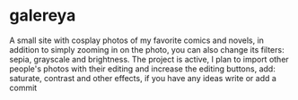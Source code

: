 # galereya
A small site with cosplay photos of my favorite comics and novels, in addition to simply zooming in on the photo, you can also change its filters: sepia, grayscale and brightness. The project is active, I plan to import other people's photos with their editing and increase the editing buttons, add: saturate, contrast and other effects, if you have any ideas write or add a commit
